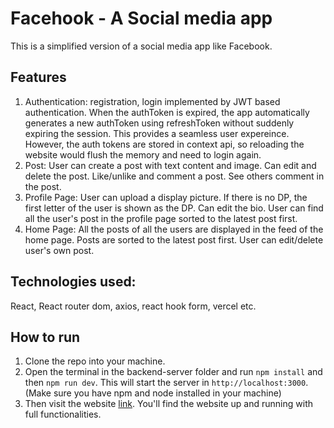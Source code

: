 # Facehook - A Social media app
This is a simplified version of a social media app like Facebook.

## Features
1. Authentication: registration, login implemented by JWT based authentication. When the authToken is expired, the app automatically generates a new authToken using refreshToken without suddenly expiring the session. This provides a seamless user expereince. However, the auth tokens are stored in context api, so reloading the website would flush the memory and need to login again.
2. Post: User can create a post with text content and image. Can edit and delete the post. Like/unlike and comment a post. See others comment in the post.
3. Profile Page: User can upload a display picture. If there is no DP, the first letter of the user is shown as the DP. Can edit the bio. User can find all the user's post in the profile page sorted to the latest post first.
4. Home Page: All the posts of all the users are displayed in the feed of the home page. Posts are sorted to the latest post first. User can edit/delete user's own post.

## Technologies used:
React, React router dom, axios, react hook form, vercel etc.

## How to run
1. Clone the repo into your machine.
2. Open the terminal in the backend-server folder and run ```npm install``` and then ```npm run dev```. This will start the server in ```http://localhost:3000```. (Make sure you have npm and node installed in your machine)
3. Then visit the website [link](https://facehook-phi.vercel.app/). You'll find the website up and running with full functionalities.
